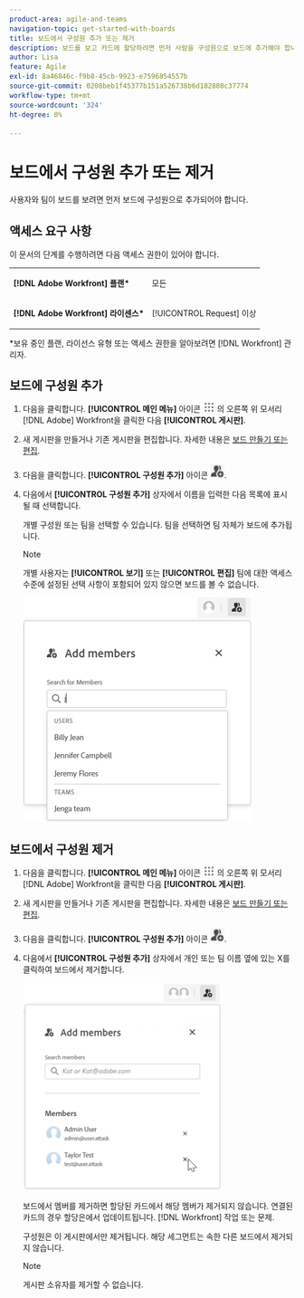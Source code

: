 ```yaml
---
product-area: agile-and-teams
navigation-topic: get-started-with-boards
title: 보드에서 구성원 추가 또는 제거
description: 보드를 보고 카드에 할당하려면 먼저 사람을 구성원으로 보드에 추가해야 합니다.
author: Lisa
feature: Agile
exl-id: 8a46846c-f9b8-45cb-9923-e7596854557b
source-git-commit: 0208beb1f45377b151a526738b6d182880c37774
workflow-type: tm+mt
source-wordcount: '324'
ht-degree: 0%

---
```


# 보드에서 구성원 추가 또는 제거

사용자와 팀이 보드를 보려면 먼저 보드에 구성원으로 추가되어야 합니다.

## 액세스 요구 사항

이 문서의 단계를 수행하려면 다음 액세스 권한이 있어야 합니다.

<table style="table-layout:auto"> 
 <col> 
 </col> 
 <col> 
 </col> 
 <tbody> 
  <tr> 
   <td role="rowheader"><strong>[!DNL Adobe Workfront] 플랜*</strong></td> 
   <td> <p>모든</p> </td> 
  </tr> 
  <tr> 
   <td role="rowheader"><strong>[!DNL Adobe Workfront] 라이센스*</strong></td> 
   <td> <p>[!UICONTROL Request] 이상</p> </td> 
  </tr> 
 </tbody> 
</table>

&#42;보유 중인 플랜, 라이선스 유형 또는 액세스 권한을 알아보려면 [!DNL Workfront] 관리자.

## 보드에 구성원 추가

1. 다음을 클릭합니다. **[!UICONTROL 메인 메뉴]** 아이콘 ![](assets/main-menu-icon.png) 의 오른쪽 위 모서리 [!DNL Adobe] Workfront을 클릭한 다음 **[!UICONTROL 게시판]**.
1. 새 게시판을 만들거나 기존 게시판을 편집합니다. 자세한 내용은 [보드 만들기 또는 편집](../../agile/get-started-with-boards/create-edit-board.md).
1. 다음을 클릭합니다. **[!UICONTROL 구성원 추가]** 아이콘 ![구성원 추가](assets/boards-addmember-spectrum-25x25.png).
1. 다음에서 **[!UICONTROL 구성원 추가]** 상자에서 이름을 입력한 다음 목록에 표시될 때 선택합니다.

   개별 구성원 또는 팀을 선택할 수 있습니다. 팀을 선택하면 팀 자체가 보드에 추가됩니다.

   >[!NOTE]
   >
   >개별 사용자는 **[!UICONTROL 보기]** 또는 **[!UICONTROL 편집]** 팀에 대한 액세스 수준에 설정된 선택 사항이 포함되어 있지 않으면 보드를 볼 수 없습니다.


   ![보드에 구성원 추가](assets/boards-add-members.png)

## 보드에서 구성원 제거

1. 다음을 클릭합니다. **[!UICONTROL 메인 메뉴]** 아이콘 ![](assets/main-menu-icon.png) 의 오른쪽 위 모서리 [!DNL Adobe] Workfront을 클릭한 다음 **[!UICONTROL 게시판]**.
1. 새 게시판을 만들거나 기존 게시판을 편집합니다. 자세한 내용은 [보드 만들기 또는 편집](../../agile/get-started-with-boards/create-edit-board.md).
1. 다음을 클릭합니다. **[!UICONTROL 구성원 추가]** 아이콘 ![구성원 추가](assets/boards-addmember-spectrum-25x25.png).
1. 다음에서 **[!UICONTROL 구성원 추가]** 상자에서 개인 또는 팀 이름 옆에 있는 X를 클릭하여 보드에서 제거합니다.

   ![보드에서 멤버 제거](assets/boards-remove-member-from-board-350x367.png)

   보드에서 멤버를 제거하면 할당된 카드에서 해당 멤버가 제거되지 않습니다. 연결된 카드의 경우 할당은에서 업데이트됩니다. [!DNL Workfront] 작업 또는 문제.

   구성원은 이 게시판에서만 제거됩니다. 해당 세그먼트는 속한 다른 보드에서 제거되지 않습니다.

   >[!NOTE]
   >
   >게시판 소유자를 제거할 수 없습니다.
